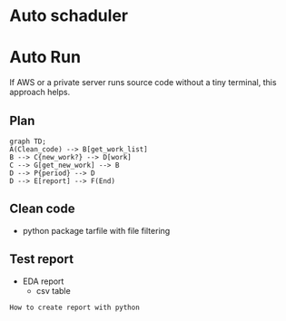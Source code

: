 # Auto schaduler

# Auto Run
If AWS or a private server runs source code without a tiny terminal, this approach helps.

## Plan
```mermaid
graph TD;
A(Clean_code) --> B[get_work_list]
B --> C{new_work?} --> D[work]
C --> G[get_new_work] --> B
D --> P{period} --> D
D --> E[report] --> F(End)
```

## Clean code
- python package tarfile with file filtering

## Test report
- EDA report
  - csv table
  
```
How to create report with python
```